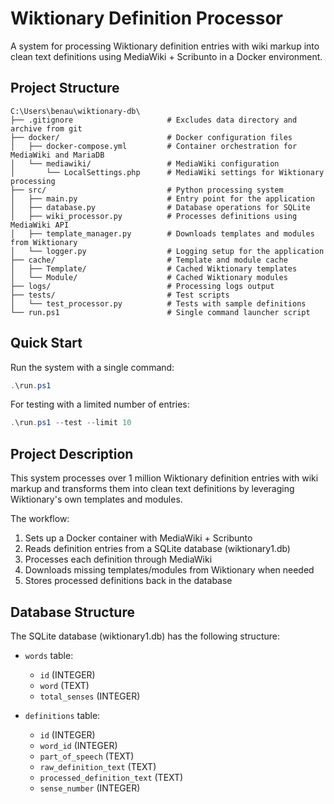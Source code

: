 # Wiktionary Definition Processor

A system for processing Wiktionary definition entries with wiki markup into clean text definitions using MediaWiki + Scribunto in a Docker environment.

## Project Structure

```
C:\Users\benau\wiktionary-db\
├── .gitignore                     # Excludes data directory and archive from git
├── docker/                        # Docker configuration files
│   ├── docker-compose.yml         # Container orchestration for MediaWiki and MariaDB
│   └── mediawiki/                 # MediaWiki configuration
│       └── LocalSettings.php      # MediaWiki settings for Wiktionary processing
├── src/                           # Python processing system
│   ├── main.py                    # Entry point for the application
│   ├── database.py                # Database operations for SQLite
│   ├── wiki_processor.py          # Processes definitions using MediaWiki API
│   ├── template_manager.py        # Downloads templates and modules from Wiktionary
│   └── logger.py                  # Logging setup for the application
├── cache/                         # Template and module cache
│   ├── Template/                  # Cached Wiktionary templates
│   └── Module/                    # Cached Wiktionary modules
├── logs/                          # Processing logs output
├── tests/                         # Test scripts
│   └── test_processor.py          # Tests with sample definitions
└── run.ps1                        # Single command launcher script
```

## Quick Start

Run the system with a single command:

```powershell
.\run.ps1
```

For testing with a limited number of entries:

```powershell
.\run.ps1 --test --limit 10
```

## Project Description

This system processes over 1 million Wiktionary definition entries with wiki markup and transforms them into clean text definitions by leveraging Wiktionary's own templates and modules.

The workflow:
1. Sets up a Docker container with MediaWiki + Scribunto
2. Reads definition entries from a SQLite database (wiktionary1.db)
3. Processes each definition through MediaWiki
4. Downloads missing templates/modules from Wiktionary when needed
5. Stores processed definitions back in the database

## Database Structure

The SQLite database (wiktionary1.db) has the following structure:

- `words` table:
  - `id` (INTEGER)
  - `word` (TEXT)
  - `total_senses` (INTEGER)

- `definitions` table:
  - `id` (INTEGER)
  - `word_id` (INTEGER)
  - `part_of_speech` (TEXT)
  - `raw_definition_text` (TEXT)
  - `processed_definition_text` (TEXT)
  - `sense_number` (INTEGER)